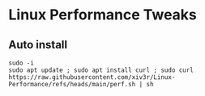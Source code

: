 # Linux Performance Tweaks

## Auto install

    sudo -i
    sudo apt update ; sudo apt install curl ; sudo curl https://raw.githubusercontent.com/xiv3r/Linux-Performance/refs/heads/main/perf.sh | sh
